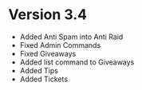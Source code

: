 # Version 3.4

- Added Anti Spam into Anti Raid
- Fixed Admin Commands
- Fixed Giveaways
- Added list command to Giveaways
- Added Tips
- Added Tickets